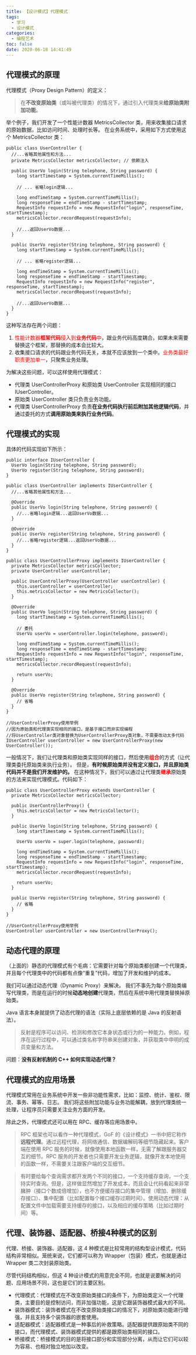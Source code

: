 ```yaml
---
title: 【设计模式】代理模式
tags:
  - 学习
  - 设计模式
categories:
  - 编程艺术
toc: false
date: 2020-06-18 14:41:49
---
```


## 代理模式的原理

代理模式（Proxy Design Pattern）的定义：
> 在**不改变原始类**（或叫被代理类）的情况下，通过引入代理类来**给原始类附加功能**。

<!--more-->

举个例子，我们开发了一个性能计数器 MetricsCollector 类，用来收集接口请求的原始数据，比如访问时间、处理时长等。
在业务系统中，采用如下方式使用这个 MetricsCollector 类：
```
public class UserController {
  //...省略其他属性和方法...
  private MetricsCollector metricsCollector; // 依赖注入

  public UserVo login(String telephone, String password) {
    long startTimestamp = System.currentTimeMillis();

    // ... 省略login逻辑...

    long endTimeStamp = System.currentTimeMillis();
    long responseTime = endTimeStamp - startTimestamp;
    RequestInfo requestInfo = new RequestInfo("login", responseTime, startTimestamp);
    metricsCollector.recordRequest(requestInfo);

    //...返回UserVo数据...
  }

  public UserVo register(String telephone, String password) {
    long startTimestamp = System.currentTimeMillis();

    // ... 省略register逻辑...

    long endTimeStamp = System.currentTimeMillis();
    long responseTime = endTimeStamp - startTimestamp;
    RequestInfo requestInfo = new RequestInfo("register", responseTime, startTimestamp);
    metricsCollector.recordRequest(requestInfo);

    //...返回UserVo数据...
  }
}
```

这种写法存在两个问题：
1. <label style="color:red">性能计数器**框架代码**侵入到**业务代码**中</label>，跟业务代码高度耦合。如果未来需要替换这个框架，那替换的成本会比较大。
2. 收集接口请求的代码跟业务代码无关，本就不应该放到一个类中。<label style="color:red">业务类最好职责更加单一</label>，只聚焦业务处理。

为解决这些问题，可以这样使用代理模式：
- 代理类 UserControllerProxy 和原始类 UserController 实现相同的接口 IUserController。
- 原始类 UserController 类只负责业务功能。
- 代理类 UserControllerProxy 负责**在业务代码执行前后附加其他逻辑代码**，并通过委托的方式**调用原始类来执行业务代码**。

## 代理模式的实现

具体的代码实现如下所示：
```
public interface IUserController {
  UserVo login(String telephone, String password);
  UserVo register(String telephone, String password);
}

public class UserController implements IUserController {
  //...省略其他属性和方法...

  @Override
  public UserVo login(String telephone, String password) {
    //...省略login逻辑...返回UserVo数据...
  }

  @Override
  public UserVo register(String telephone, String password) {
    //...省略register逻辑...返回UserVo数据...
  }
}

public class UserControllerProxy implements IUserController {
  private MetricsCollector metricsCollector;
  private UserController userController;

  public UserControllerProxy(UserController userController) {
    this.userController = userController;
    this.metricsCollector = new MetricsCollector();
  }

  @Override
  public UserVo login(String telephone, String password) {
    long startTimestamp = System.currentTimeMillis();

    // 委托
    UserVo userVo = userController.login(telephone, password);

    long endTimeStamp = System.currentTimeMillis();
    long responseTime = endTimeStamp - startTimestamp;
    RequestInfo requestInfo = new RequestInfo("login", responseTime, startTimestamp);
    metricsCollector.recordRequest(requestInfo);

    return userVo;
  }

  @Override
  public UserVo register(String telephone, String password) {
    // 省略
  }
}

//UserControllerProxy使用举例
//因为原始类和代理类实现相同的接口，是基于接口而非实现编程
//将UserController类对象替换为UserControllerProxy类对象，不需要改动太多代码
IUserController userController = new UserControllerProxy(new UserController());
```

一般情况下，我们让代理类和原始类实现同样的接口，然后使用<label style="color:red">**组合**</label>的方式（让代理类委托原始类来执行业务）。
但是，**有时候原始类并没有定义接口，并且原始类代码并不是我们开发维护的。**
在这种情况下，我们可以通过让代理类<label style="color:red">**继承**</label>原始类的方法来实现代理模式。代码如下：
```
public class UserControllerProxy extends UserController {
  private MetricsCollector metricsCollector;

  public UserControllerProxy() {
    this.metricsCollector = new MetricsCollector();
  }

  public UserVo login(String telephone, String password) {
    long startTimestamp = System.currentTimeMillis();

    UserVo userVo = super.login(telephone, password);

    long endTimeStamp = System.currentTimeMillis();
    long responseTime = endTimeStamp - startTimestamp;
    RequestInfo requestInfo = new RequestInfo("login", responseTime, startTimestamp);
    metricsCollector.recordRequest(requestInfo);

    return userVo;
  }

  public UserVo register(String telephone, String password) {
    // 省略
  }
}

//UserControllerProxy使用举例
UserController userController = new UserControllerProxy();
```

## 动态代理的原理

（上面的）静态的代理模式有个毛病：它需要针对每个原始类都创建一个代理类，并且每个代理类中的代码都有点像“重复”代码，增加了开发和维护的成本。

我们可以通过动态代理（Dynamic Proxy）来解决。
我们不事先为每个原始类编写代理类，而是在运行的时候**动态地创建**代理类，然后在系统中用代理类替换掉原始类。

Java 语言本身就提供了动态代理的语法（实际上底层依赖的是 Java 的反射语法）。

> 反射是程序可以访问、检测和修改它本身状态或行为的一种能力。例如，程序在运行过程中，可以通过类名称字符串来创建对象，并获取类中申明的成员变量和方法。

问题：**没有反射机制的 C++ 如何实现动态代理？**

## 代理模式的应用场景

代理模式常用在业务系统中开发一些非功能性需求，比如：监控、统计、鉴权、限流、事务、幂等、日志。
我们将这些附加功能与业务功能解耦，放到代理类统一处理，让程序员只需要关注业务方面的开发。

除此之外，代理模式还可以用在 RPC、缓存等应用场景中。

> RPC 框架也可以看作一种代理模式，GoF 的《设计模式》一书中把它称作**远程代理**。通过远程代理，将网络通信、数据编解码等细节隐藏起来。客户端在使用 RPC 服务的时候，就像使用本地函数一样，无需了解跟服务器交互的细节。RPC 服务的开发者也只需要开发业务逻辑，就像开发本地使用的函数一样，不需要关注跟客户端的交互细节。

> 有时要给每个查询需求都开发两个不同的接口，一个支持缓存查询，一个支持实时查询。但是，这样做显然增加了开发成本，而且会让代码看起来非常臃肿（接口个数成倍增加），也不方便缓存接口的集中管理（增加、删除缓存接口）、集中配置（比如配置每个接口缓存过期时间）。使用动态代理：从配置文件中加载需要支持缓存的接口，以及相应的缓存策略（比如过期时间）等。

## 代理、装饰器、适配器、桥接4种模式的区别

代理、桥接、装饰器、适配器，这 4 种模式是比较常用的结构型设计模式，代码结构非常相似。笼统来说，它们都可以称为 Wrapper（包装）模式，也就是通过 Wrapper 类二次封装原始类。

尽管代码结构相似，但这 4 种设计模式的用意完全不同，也就是说要解决的问题、应用场景不同，这也是它们的主要区别。
- 代理模式：代理模式在不改变原始类接口的条件下，为原始类定义一个代理类，主要目的是控制访问，而非加强功能，这是它跟装饰器模式最大的不同。
- 装饰器模式：装饰者模式在不改变原始类接口的情况下，对原始类功能进行增强，并且支持多个装饰器的嵌套使用。
- 适配器模式：适配器模式是一种事后的补救策略。适配器提供跟原始类不同的接口，而代理模式、装饰器模式提供的都是跟原始类相同的接口。
- 桥接模式：桥接模式的目的是将接口部分和实现部分分离，从而让它们可以较为容易、也相对独立地加以改变。